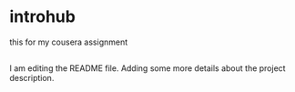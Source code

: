 # introhub
this for my cousera assignment
##
I am editing the README file. Adding some more details about the project description.


